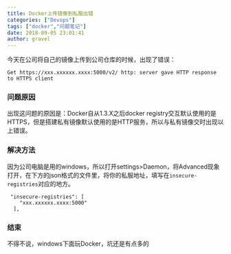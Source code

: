 ```yaml
---
title: Docker上传镜像到私服出错
categories: ["Devops"]
tags: ["docker","问题笔记"]
date: 2018-09-05 23:01:41 
author: gravel
---
```


今天在公司将自己的镜像上传到公司仓库的时候，出现了错误：

<!--more-->

```
Get https://xxx.xxxxxx.xxxx:5000/v2/ http: server gave HTTP response to HTTPS client
```
### 问题原因
出现这问题的原因是：Docker自从1.3.X之后docker registry交互默认使用的是HTTPS，但是搭建私有镜像默认使用的是HTTP服务，所以与私有镜像交时出现以上错误。
### 解决方法
因为公司电脑是用的windows，所以打开settings>Daemon，将Advanced现象打开，在下方的json格式的文件里，将你的私服地址，填写在`insecure-registries`对应的地方。
```
 "insecure-registries": [
    "xxx.xxxxxx.xxxx:5000"
  ],
```
### 结束
不得不说，windows下面玩Docker，坑还是有点多的